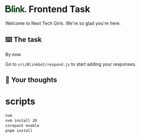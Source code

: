 # <img src="public/Blink-text.svg" alt="Blink logo" height="22"/> Frontend Task

Welcome to Next Tech Girls. We're so glad you're here.

## ⌨️ The task

By now.

Go to `src/Blinkbot/respond.js` to start adding your responses.



## 💭 Your thoughts


# scripts

```shell
nvm
nvm install 20
corepack enable
pnpm install
```
